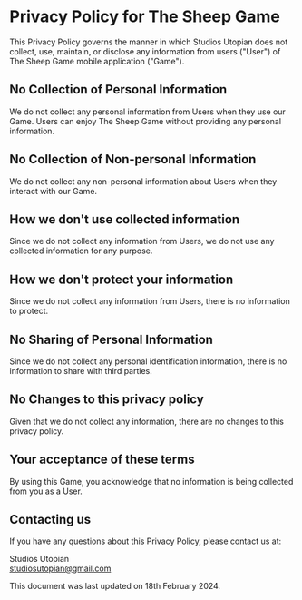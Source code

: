 # Privacy Policy for The Sheep Game

This Privacy Policy governs the manner in which Studios Utopian does not collect, use, maintain, or disclose any information from users ("User") of The Sheep Game mobile application ("Game").

## No Collection of Personal Information

We do not collect any personal information from Users when they use our Game. Users can enjoy The Sheep Game without providing any personal information.

## No Collection of Non-personal Information

We do not collect any non-personal information about Users when they interact with our Game.

## How we don't use collected information

Since we do not collect any information from Users, we do not use any collected information for any purpose.

## How we don't protect your information

Since we do not collect any information from Users, there is no information to protect.

## No Sharing of Personal Information

Since we do not collect any personal identification information, there is no information to share with third parties.

## No Changes to this privacy policy

Given that we do not collect any information, there are no changes to this privacy policy.

## Your acceptance of these terms

By using this Game, you acknowledge that no information is being collected from you as a User.

## Contacting us

If you have any questions about this Privacy Policy, please contact us at:

Studios Utopian  
studiosutopian@gmail.com

This document was last updated on 18th February 2024.

